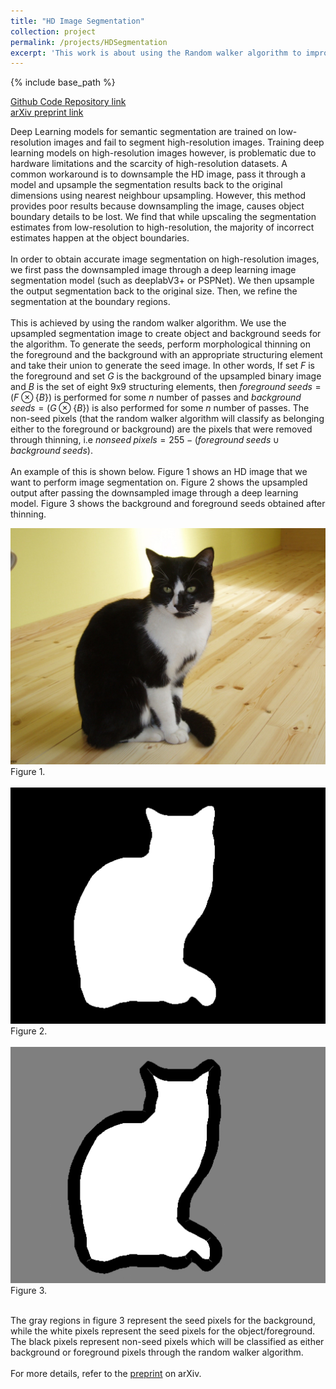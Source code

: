 ```yaml
---
title: "HD Image Segmentation"
collection: project
permalink: /projects/HDSegmentation
excerpt: 'This work is about using the Random walker algorithm to improve image segmentations made on high-resolution images by Deep Learning models such as Deeplab and PSPNet.'
---
```


{% include base_path %}

[Github Code Repository link]()
<br />
[arXiv preprint link]()

Deep Learning models for semantic segmentation are trained on low-resolution images and fail to segment high-resolution images. Training deep learning models on high-resolution images however, is problematic due to hardware limitations and the scarcity of high-resolution datasets. A common workaround is to downsample the HD image, pass it through a model and upsample the segmentation results back to the original dimensions using nearest neighbour upsampling. However, this method provides poor results because downsampling the image, causes object boundary details to be lost. 
We find that while upscaling the segmentation estimates from low-resolution to high-resolution, the majority of incorrect estimates happen at the object boundaries.
<br />
<br />
In order to obtain accurate image segmentation on high-resolution images, we first pass the downsampled image through a deep learning image segmentation model (such as deeplabV3+ or PSPNet). We then upsample the output segmentation back to the original size. Then, we refine the segmentation at the boundary regions.
<br />
<br />
This is achieved by using the random walker algorithm. We use the upsampled segmentation image to create object and background seeds for the algorithm. To generate the seeds, perform morphological thinning on the foreground and the background with an appropriate structuring element and take their union to generate the seed image. In other words, If set $F$ is the foreground and set $G$ is the background of the upsampled binary image and $B$ is the set of eight 9x9 structuring elements, then $foreground \; seeds = (F \otimes \{ B \})$ is performed for some $n$ number of passes and $background \; seeds = (G \otimes \{ B \})$ is also performed for some $n$ number of passes. The non-seed pixels (that the random walker algorithm will classify as belonging either to the foreground or background) are the pixels that were removed through thinning, i.e $nonseed \; pixels = 255-(foreground \; seeds \;  \cup \; background \; seeds)$.
<br />
<br />
An example of this is shown below. Figure 1 shows an HD image that we want to perform image segmentation on. Figure 2 shows the upsampled output after passing the downsampled image through a deep learning model. Figure 3 shows the background and foreground seeds obtained after thinning.

![image](../images/f1.jpg)
Figure 1.
<br />
<br />
![image](../images/f2.png)
Figure 2.
<br />
<br />
![image](../images/f3.png)
Figure 3.
<br />
<br />

The gray regions in figure 3 represent the seed pixels for the background, while the white pixels represent the seed pixels for the object/foreground. The black pixels represent non-seed pixels which will be classified as either background or foreground pixels through the random walker algorithm.
<br />
<br />
For more details, refer to the [preprint]() on arXiv.
